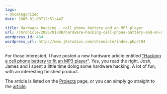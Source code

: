 ```yaml
---
tags:
- Uncategorized
date: 2005-01-08T12:51:44Z

title: Hardware hacking - cell phone battery and an MP3 player
url: /chronicle/2005/01/08/hardware-hacking-cell-phone-battery-and-an-mp3-player/
wordpress_id: 434
wordpress_url: http://www.j5studios.com/chronicle/index.php/104
---
```


For those interested, I have posted a new hardware article entitled <a href="http://www.j5studios.com/projects/custommp3player/">"Hacking a cell phone battery to fit an MP3 player"</a>.  Yes, you read the right.  Josh, James and I spent a little time doing some hardware hacking.  A lot of fun, with an interesting finished product.


The article is listed on the <a href="http://www.j5studios.com/projects/">Projects</a> page, or you can simply go straight to the <a href="http://www.j5studios.com/projects/custommp3player/">article</a>.


